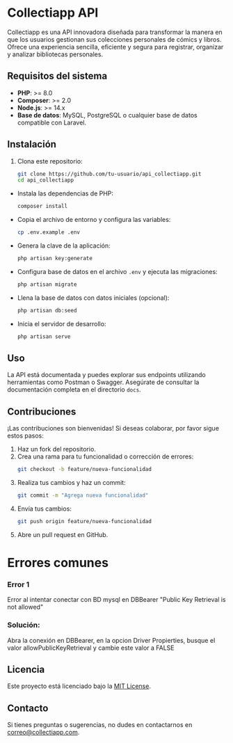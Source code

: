 # Collectiapp API

Collectiapp es una API innovadora diseñada para transformar la manera en que los usuarios gestionan sus colecciones personales de cómics y libros. Ofrece una experiencia sencilla, eficiente y segura para registrar, organizar y analizar bibliotecas personales.

## Requisitos del sistema

- **PHP**: >= 8.0
- **Composer**: >= 2.0
- **Node.js**: >= 14.x
- **Base de datos**: MySQL, PostgreSQL o cualquier base de datos compatible con Laravel.

## Instalación

1. Clona este repositorio:
   ```bash
   git clone https://github.com/tu-usuario/api_collectiapp.git
   cd api_collectiapp
   ```

- Instala las dependencias de PHP:
   ```bash
   composer install
   ```
- Copia el archivo de entorno y configura las variables:
   ```bash
   cp .env.example .env
   ```

- Genera la clave de la aplicación:
   ```bash
   php artisan key:generate
   ```

- Configura base de datos en el archivo `.env` y ejecuta las migraciones:
   ```bash
   php artisan migrate
   ```

- Llena la base de datos con datos iniciales (opcional):
   ```bash
   php artisan db:seed
   ```

- Inicia el servidor de desarrollo:
   ```bash
   php artisan serve
   ```

## Uso

La API está documentada y puedes explorar sus endpoints utilizando herramientas como Postman o Swagger. Asegúrate de consultar la documentación completa en el directorio `docs`.

## Contribuciones

¡Las contribuciones son bienvenidas! Si deseas colaborar, por favor sigue estos pasos:

1. Haz un fork del repositorio.
2. Crea una rama para tu funcionalidad o corrección de errores:
   ```bash
   git checkout -b feature/nueva-funcionalidad
   ```
3. Realiza tus cambios y haz un commit:
   ```bash
   git commit -m "Agrega nueva funcionalidad"
   ```
4. Envía tus cambios:
   ```bash
   git push origin feature/nueva-funcionalidad
   ```
5. Abre un pull request en GitHub.


# Errores comunes
### Error 1
Error al intentar conectar con BD mysql en DBBearer "Public Key Retrieval is not allowed"
### Solución:
Abra la conexión en  DBBearer, en la opcion Driver Propierties, busque el valor allowPublicKeyRetrieval y cambie este valor a FALSE

## Licencia

Este proyecto está licenciado bajo la [MIT License](LICENSE).

## Contacto

Si tienes preguntas o sugerencias, no dudes en contactarnos en [correo@collectiapp.com](mailto:correo@collectiapp.com).